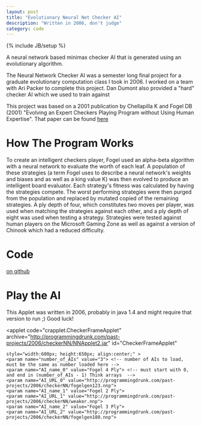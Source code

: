 ```yaml
---
layout: post
title: "Evolutionary Neural Net Checker AI"
description: "Written in 2006, don't judge"
category: code
---
```

{% include JB/setup %}


A neural network based minimax checker AI that is generated using an evolutionary algorithm.


The Neural Network Checker AI was a semester long final project for a graduate evolutionary computation class I took in 2006.
I worked on a team with Ari Packer to complete this project. Dan Dumont also provided a "hard" checker AI which we used to train against


This project was based on a 2001 publication by Chellapilla K and Fogel DB (2001) "Evolving an Expert Checkers Playing Program without Using Human Expertise".
That paper can be found [here](http://www.natural-selection.com/publications_2001.html)


How The Program Works
=====================
To create an intelligent checkers player, Fogel used an alpha-beta algorithm with a neural network to evaluate the worth of
each leaf.  A population of these strategies (a term Fogel uses to describe a neural network's weights and biases and as
well as a king value K) was then evolved to produce an intelligent board evaluator.  Each strategy's fitness was
calculated by having the strategies compete. The worst performing strategies were then purged from the population and
replaced by mutated copied of the remaining strategies. A ply depth of four, which constitutes two moves per player,
was used when matching the strategies against each other, and a ply depth of eight was used when testing a strategy.
Strategies were tested against human players on the Microsoft Gaming Zone as well as against a version of Chinook which had a reduced difficulty.

Code
====
[on github](https://github.com/mkoryak/Evolutionary-Neural-Net-Checker-AI)

Play the AI
===========

This Applet was written in 2006, probably in java 1.4 and might require that version to run ;) Good luck!


<applet
	code="crapplet.CheckerFrameApplet"
	archive="http://programmingdrunk.com/past-projects/2006/checkerNN/NNApplet2.jar"
	id="CheckerFrameApplet"

	style="width:600px; height:650px; align:center;" >
	<param name="number_of_AIs" value="3"> <!-- number of AIs to load, must be the same as number loaded here -->
	<param name="AI_name_0" value="Fogel 4 Ply"> <!-- must start with 0, and end in (number_of_AIs - 1) Think arrays  -->
	<param name="AI_URL_0" value="http://programmingdrunk.com/past-projects/2006/checkerNN/fogelgen123.nnp">
	<param name="AI_name_1" value="Fogel 2 Ply">
	<param name="AI_URL_1" value="http://programmingdrunk.com/past-projects/2006/checkerNN/weaker.nnp">
	<param name="AI_name_2" value="Fogel 3 Ply">
	<param name="AI_URL_2" value="http://programmingdrunk.com/past-projects/2006/checkerNN/fogelgen180.nnp">
</applet>